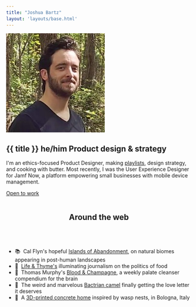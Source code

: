 ```yaml
---
title: "Joshua Bartz"
layout: 'layouts/base.html'
---
```


<section id="intro" class="greeting">
	<div class="row container-narrow">
		<div class="column">
			<div class="name-block">
			<img class="avatar" src="./img/profile-2.jpeg" alt="avatar" />
				<div class="vertical-center">
					<h1>{{ title }} <span class="small-caps pronouns">he/him</span>
					<span class="small-caps header-modifier">Product design & strategy</span></h1>
				</div>
			</div>
			<p>I'm an ethics-focused Product Designer, making <a href="./playlists"> playlists</a>, design strategy, and cooking with butter. Most recently, I was the User Experience Designer for Jamf Now, a platform empowering small businesses with mobile device management.</p>
			<p><a href="mailto:hello@brtz.me" class="btn no-link-decor" role="button" alt="back"><span class="status"></span>Open to work</a></p>
		</div>
	</div>
</section>

<section id="around-the-web" class="row">
	<div class="container-narrow">
		<div class="column">
			<header>
				<h2>Around the web</h2>
			</header>
		</div>
		<div class="double-column">
			<ul class="no-list-decor">
				<li>📚&nbsp;&nbsp;Cal Flyn's hopeful <a href="https://www.calflyn.com/nonfiction-books/islands-of-abandonment-nature-rebounding-post-human-landscape" target="_blank">Islands of Abandonment</a>, on natural biomes appearing in post-human landscapes</li>
				<li>🍱&nbsp;&nbsp;<a href="https://lifeandthyme.com" target="_blank">Life & Thyme's</a> illuminating journalism on the politics of food</li>
				<li>📸&nbsp;&nbsp;Thomas Murphy's <a href="https://therealmurphy.substack.com" target="_blank">Blood & Champagne</a>, a weekly palate cleanser compendium for the brain</li>
				<li>🐪&nbsp;&nbsp;The weird and marvelous <a href="https://vimeo.com/407941034" target="_blank">Bactrian camel</a> finally getting the love letter it deserves</li>
				<li>🐝&nbsp;&nbsp;A <a href="https://www.dwell.com/article/tecla-3d-printed-home-mario-cucinella-architects-wasp-28cde493" target="_blank">3D-printed concrete home</a> inspired by wasp nests, in Bologna, Italy</li>
			</ul>
		</div>
	</div>
</section>